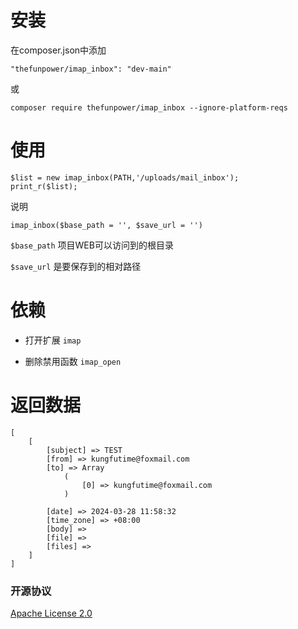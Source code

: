 # 安装

在composer.json中添加
~~~
"thefunpower/imap_inbox": "dev-main" 
~~~

或

~~~
composer require thefunpower/imap_inbox --ignore-platform-reqs
~~~

# 使用

~~~
$list = new imap_inbox(PATH,'/uploads/mail_inbox'); 
print_r($list);
~~~

说明 
~~~
imap_inbox($base_path = '', $save_url = '')
~~~

`$base_path` 项目WEB可以访问到的根目录

`$save_url` 是要保存到的相对路径 

# 依赖 

- 打开扩展 `imap`

- 删除禁用函数 `imap_open`

# 返回数据

~~~
[
    [
        [subject] => TEST
        [from] => kungfutime@foxmail.com
        [to] => Array
            (
                [0] => kungfutime@foxmail.com
            )

        [date] => 2024-03-28 11:58:32
        [time_zone] => +08:00 
        [body] =>
        [file] => 
        [files] =>
    ]
]
~~~



### 开源协议 

[Apache License 2.0](LICENSE)